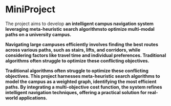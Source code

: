 # MiniProject

The project aims to develop <b>an intelligent campus navigation system<b> leveraging <b>meta-heuristic search algorithms<b>to optimize multi-modal paths on a university campus.  <br>


 Navigating large campuses efficiently involves finding the best routes across various paths, such as stairs, lifts, and corridors, while considering factors like travel time and individual preferences. Traditional algorithms often struggle to optimize these conflicting objectives.<br>

 Traditional algorithms often struggle to optimize these conflicting objectives. This project harnesses meta-heuristic search algorithms to model the campus as a weighted graph, identifying the most efficient paths. By integrating<b> a multi-objective cost function<b>, the system refines intelligent navigation techniques, offering a practical solution for real-world applications.
